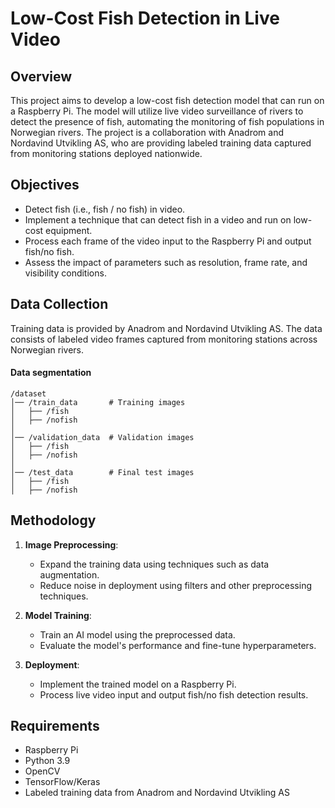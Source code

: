 # Low-Cost Fish Detection in Live Video

## Overview
This project aims to develop a low-cost fish detection model that can run on a Raspberry Pi. The model will utilize live video surveillance of rivers to detect the presence of fish, automating the monitoring of fish populations in Norwegian rivers. The project is a collaboration with Anadrom and Nordavind Utvikling AS, who are providing labeled training data captured from monitoring stations deployed nationwide.

## Objectives
- Detect fish (i.e., fish / no fish) in video.
- Implement a technique that can detect fish in a video and run on low-cost equipment.
- Process each frame of the video input to the Raspberry Pi and output fish/no fish.
- Assess the impact of parameters such as resolution, frame rate, and visibility conditions.

## Data Collection
Training data is provided by Anadrom and Nordavind Utvikling AS. The data consists of labeled video frames captured from monitoring stations across Norwegian rivers.

#### Data segmentation
```
/dataset
│── /train_data       # Training images 
│   ├── /fish
│   ├── /nofish
│
│── /validation_data  # Validation images
│   ├── /fish
│   ├── /nofish
│
│── /test_data        # Final test images
│   ├── /fish
│   ├── /nofish
```

## Methodology
1. **Image Preprocessing**: 
   - Expand the training data using techniques such as data augmentation.
   - Reduce noise in deployment using filters and other preprocessing techniques.

2. **Model Training**:
   - Train an AI model using the preprocessed data.
   - Evaluate the model's performance and fine-tune hyperparameters.

3. **Deployment**:
   - Implement the trained model on a Raspberry Pi.
   - Process live video input and output fish/no fish detection results.

## Requirements
- Raspberry Pi
- Python 3.9
- OpenCV
- TensorFlow/Keras
- Labeled training data from Anadrom and Nordavind Utvikling AS
